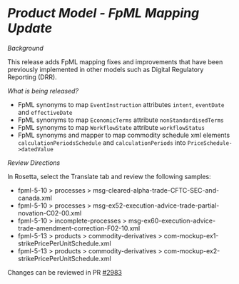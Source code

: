 # *Product Model - FpML Mapping Update*

_Background_

This release adds FpML mapping fixes and improvements that have been previously implemented in other models such as Digital Regulatory Reporting (DRR).

_What is being released?_

- FpML synonyms to map `EventInstruction` attributes `intent`, `eventDate` and `effectiveDate`
- FpML synonyms to map `EconomicTerms` attribute `nonStandardisedTerms`
- FpML synonyms to map `WorkflowState` attribute `workflowStatus`
- FpML synonyms and mapper to map commodity schedule xml elements `calculationPeriodsSchedule` and `calculationPeriods` into `PriceSchedule->datedValue`

_Review Directions_

In Rosetta, select the Translate tab and review the following samples:

- fpml-5-10 > processes > msg-cleared-alpha-trade-CFTC-SEC-and-canada.xml
- fpml-5-10 > processes > msg-ex52-execution-advice-trade-partial-novation-C02-00.xml
- fpml-5-10 > incomplete-processes > msg-ex60-execution-advice-trade-amendment-correction-F02-10.xml
- fpml-5-13 > products > commodity-derivatives > com-mockup-ex1-strikePricePerUnitSchedule.xml
- fpml-5-13 > products > commodity-derivatives > com-mockup-ex2-strikePricePerUnitSchedule.xml

Changes can be reviewed in PR [#2983](https://github.com/finos/common-domain-model/pull/2983)
